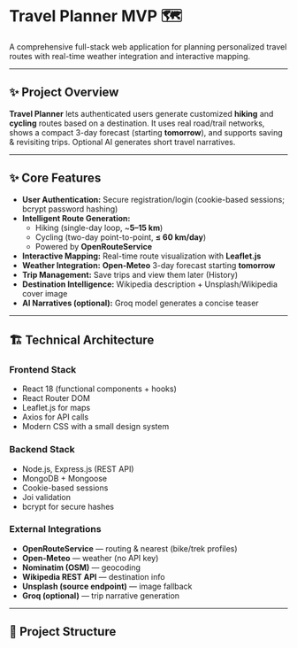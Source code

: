 # Travel Planner MVP 🗺️
A comprehensive full-stack web application for planning personalized travel routes with real-time weather integration and interactive mapping.

---

## ✨ Project Overview
**Travel Planner** lets authenticated users generate customized **hiking** and **cycling** routes based on a destination. It uses real road/trail networks, shows a compact 3-day forecast (starting **tomorrow**), and supports saving & revisiting trips. Optional AI generates short travel narratives.

---

## ✨ Core Features
- **User Authentication:** Secure registration/login (cookie-based sessions; bcrypt password hashing)
- **Intelligent Route Generation:**  
  - Hiking (single-day loop, ~**5–15 km**)  
  - Cycling (two-day point-to-point, **≤ 60 km/day**)  
  - Powered by **OpenRouteService**
- **Interactive Mapping:** Real-time route visualization with **Leaflet.js**
- **Weather Integration:** **Open-Meteo** 3-day forecast starting **tomorrow**
- **Trip Management:** Save trips and view them later (History)
- **Destination Intelligence:** Wikipedia description + Unsplash/Wikipedia cover image
- **AI Narratives (optional):** Groq model generates a concise teaser

---

## 🏗️ Technical Architecture

### Frontend Stack
- React 18 (functional components + hooks)
- React Router DOM
- Leaflet.js for maps
- Axios for API calls
- Modern CSS with a small design system

### Backend Stack
- Node.js, Express.js (REST API)
- MongoDB + Mongoose
- Cookie-based sessions
- Joi validation
- bcrypt for secure hashes

### External Integrations
- **OpenRouteService** — routing & nearest (bike/trek profiles)
- **Open-Meteo** — weather (no API key)
- **Nominatim (OSM)** — geocoding
- **Wikipedia REST API** — destination info
- **Unsplash (source endpoint)** — image fallback
- **Groq (optional)** — trip narrative generation

---

## 📁 Project Structure

